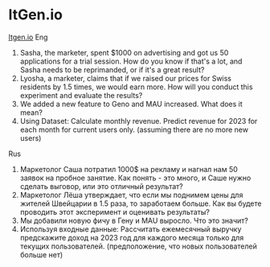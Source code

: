# ItGen.io
[Itgen.io](https://itgen.io/)
Eng
1. Sasha, the marketer, spent $1000 on advertising and got us 50 applications for a trial session. How do you know if that's a lot, and Sasha needs to be reprimanded, or if it's a great result?
2. Lyosha, a marketer, claims that if we raised our prices for Swiss residents by 1.5 times, we would earn more. How will you conduct this experiment and evaluate the results?
3. We added a new feature to Geno and MAU increased. What does it mean?
4. Using Dataset:
Calculate monthly revenue.
Predict revenue for 2023 for each month for current users only. (assuming there are no more new users)

Rus
1. Маркетолог Саша потратил 1000$ на рекламу и нагнал нам 50 заявок на пробное занятие. Как понять -  это много, и Саше нужно сделать выговор, или это отличный результат?
2. Маркетолог Лёша утверждает, что если мы поднимем цены для жителей Швейцарии в 1.5 раза, то заработаем больше. Как вы будете проводить этот эксперимент и оценивать результаты?
3. Мы добавили новую фичу в Гену и MAU выросло. Что это значит?
4. Используя входные данные:
Рассчитать ежемесячный выручку
предскажите доход на 2023 год для каждого месяца только для текущих пользователей. (предположение, что новых пользователей больше нет)


